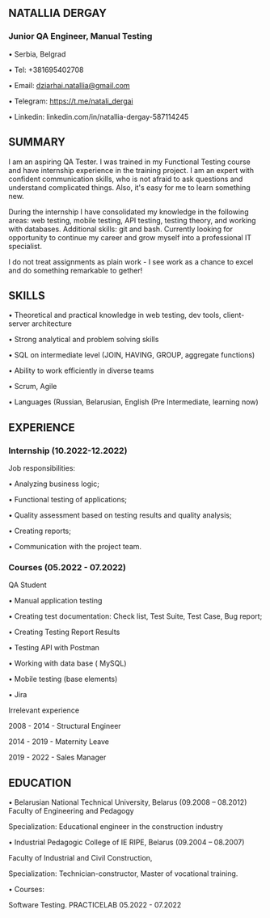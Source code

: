 
## NATALLIA DERGAY

 ### Junior QA Engineer, Manual Testing
 
 • Serbia, Belgrad
 
 • Tel: +381695402708 
 
• Email: dziarhai.natallia@gmail.com 

• Telegram: https://t.me/natali_dergai 

• Linkedin: linkedin.com/in/natallia-dergay-587114245

 ## SUMMARY
 
 I am an aspiring QA Tester. I was trained in my Functional Testing course and have internship experience in 
the training project. I am an expert with confident communication skills, who is not afraid to ask questions 
and understand complicated things. Also, it's easy for me to learn something new.

 During the internship I have consolidated my knowledge in the following areas: web testing, mobile testing, 
API testing, testing theory, and working with databases. Additional skills: git and bash. Currently looking for
 opportunity to continue my career and grow myself into a professional IT specialist. 
 
I do not treat assignments as plain work - I see work as a chance to excel and do something remarkable to
gether!

 ## SKILLS
 
 • Theoretical and practical knowledge in web testing, dev tools, client-server architecture
 
 • Strong analytical and problem solving skills
 
 • SQL on intermediate level (JOIN, HAVING, GROUP, aggregate functions)
 
 • Ability to work efficiently in diverse teams
 
 • Scrum, Agile
 
 • Languages (Russian, Belarusian, English (Pre Intermediate, learning now)
 
 ## EXPERIENCE
 
 ### Internship (10.2022-12.2022)
 
 Job responsibilities:
 
 • Analyzing business logic;
 
 • Functional testing of applications;
 
 • Quality assessment based on testing results and quality analysis;
 
 • Creating reports;
 
 • Communication with the project team. 
 
### Courses (05.2022 - 07.2022)

 QA Student
 
 • Manual application testing
 
 • Creating test documentation: Check list, Test Suite, Test Case, Bug report;
 
 • Creating Testing Report Results 
 
 • Testing API with Postman
 
 • Working with data base ( MySQL)
 
 • Mobile testing (base elements)

  • Jira
  
 Irrelevant experience 
 
 2008 - 2014 - Structural Engineer
 
 2014 - 2019 - Maternity Leave
 
 2019 - 2022 - Sales Manager
 
 ## EDUCATION
 
 • Belarusian National Technical University, Belarus (09.2008 – 08.2012)
 Faculty of Engineering and Pedagogy
 
  Specialization: Educational engineer in the construction industry
  
 • Industrial Pedagogic College of IE RIPE, Belarus (09.2004 – 08.2007)
 
 Faculty of Industrial and Civil Construction, 
 
Specialization: Technician-constructor, Master of vocational training.

 • Courses:
 
 Software Testing. PRACTICELAB 05.2022 - 07.2022
